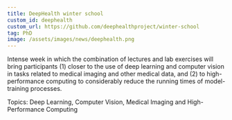 ```yaml
---
title: DeepHealth winter school
custom_id: deephealth
custom_url: https://github.com/deephealthproject/winter-school
tag: PhD
image: /assets/images/news/deephealth.png
---
```



Intense week in which the combination of lectures and lab exercises will bring participants 
(1) closer to the use of deep learning and computer vision in tasks related to medical imaging and other medical data, and 
(2) to high-performance computing to considerably reduce the running times of model-training processes.

Topics: Deep Learning, Computer Vision, Medical Imaging and High-Performance Computing